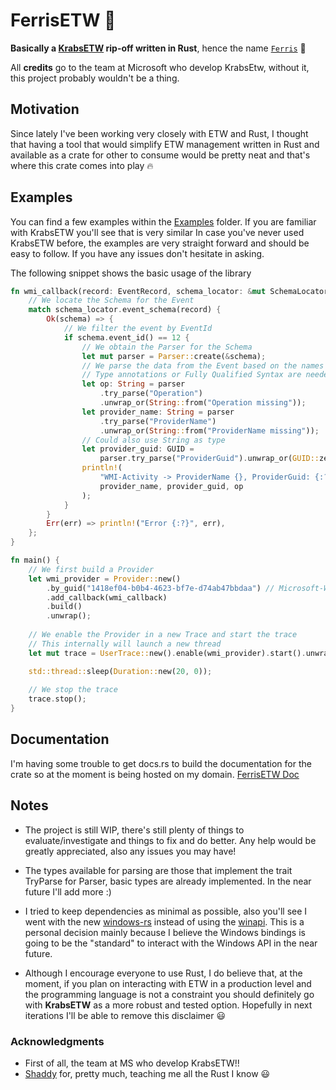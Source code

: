 # FerrisETW 🦀
**Basically a [KrabsETW](https://github.com/microsoft/krabsetw/) rip-off written in Rust**, 
hence the name [`Ferris`](https://rustacean.net/) 🦀

All **credits** go to the team at Microsoft who develop KrabsEtw, without it, this project 
probably wouldn't be a thing.

## Motivation
Since lately I've been working very closely with ETW and Rust, I thought that having a tool that
would simplify ETW management written in Rust and available as a crate for other to consume would
be pretty neat and that's where this crate comes into play 🔥

## Examples
You can find a few examples within the [Examples](./examples) folder. If you are familiar with KrabsETW you'll see that is very similar
In case you've never used KrabsETW before, the examples are very straight forward and should be easy to follow. If you have
any issues don't hesitate in asking.

The following snippet shows the basic usage of the library
```rust
fn wmi_callback(record: EventRecord, schema_locator: &mut SchemaLocator) {
    // We locate the Schema for the Event
    match schema_locator.event_schema(record) {
        Ok(schema) => {
            // We filter the event by EventId
            if schema.event_id() == 12 {
                // We obtain the Parser for the Schema
                let mut parser = Parser::create(&schema);
                // We parse the data from the Event based on the names of the fields of the Event
                // Type annotations or Fully Qualified Syntax are needed when calling TryParse
                let op: String = parser
                    .try_parse("Operation")
                    .unwrap_or(String::from("Operation missing"));
                let provider_name: String = parser
                    .try_parse("ProviderName")
                    .unwrap_or(String::from("ProviderName missing"));
                // Could also use String as type
                let provider_guid: GUID =
                    parser.try_parse("ProviderGuid").unwrap_or(GUID::zeroed());
                println!(
                    "WMI-Activity -> ProviderName {}, ProviderGuid: {:?}, Operation: {}",
                    provider_name, provider_guid, op
                );
            }
        }
        Err(err) => println!("Error {:?}", err),
    };
}

fn main() {
    // We first build a Provider
    let wmi_provider = Provider::new()
        .by_guid("1418ef04-b0b4-4623-bf7e-d74ab47bbdaa") // Microsoft-Windows-WMI-Activity
        .add_callback(wmi_callback)
        .build()
        .unwrap();
  
    // We enable the Provider in a new Trace and start the trace
    // This internally will launch a new thread
    let mut trace = UserTrace::new().enable(wmi_provider).start().unwrap();

    std::thread::sleep(Duration::new(20, 0));
  
    // We stop the trace
    trace.stop();
}
```
## Documentation
I'm having some trouble to get docs.rs to build the documentation for the crate so at the moment is being hosted on my domain.
[FerrisETW Doc](https://www.n4r1b.com/doc/ferrisetw/index.html)

## Notes
- The project is still WIP, there's still plenty of things to evaluate/investigate and things to fix and do better.
  Any help would be greatly appreciated, also any issues you may have!

  
- The types available for parsing are those that implement the trait TryParse for Parser, basic types are already
  implemented. In the near future I'll add more :)
  

- I tried to keep dependencies as minimal as possible, also you'll see I went with the new [windows-rs](https://github.com/microsoft/windows-rs) instead of 
  using the [winapi](https://docs.rs/winapi/0.3.9/winapi/). This is a personal decision mainly because I believe the
  Windows bindings is going to be the "standard" to interact with the Windows API in the near future.


- Although I encourage everyone to use Rust, I do believe that, at the moment, if you plan on interacting
  with ETW in a production level and the programming language is not a constraint you should definitely
  go with **KrabsETW** as a more robust and tested option. Hopefully in next iterations I'll be able
  to remove this disclaimer 😃
  
### Acknowledgments
- First of all, the team at MS who develop KrabsETW!! 
- [Shaddy](https://github.com/Shaddy) for, pretty much, teaching me all the Rust I know 😃
